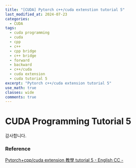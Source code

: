 ```yaml
---
title: "[CUDA] Pytorch c++/cuda extenstion tutorial 5"
last_modified_at: 2024-07-23
categories:
  - CUDA
tags:
  - cuda programming
  - cuda
  - cpp
  - c++
  - cpp bridge
  - c++ bridge
  - forward
  - backward
  - c++/cuda
  - cuda extension
  - cuda tutorial 5
excerpt: "Pytorch c++/cuda extension tutorial 5"
use_math: true
classes: wide
comments: true
---
```


# CUDA Programming Tutorial 5


감사합니다.

### Reference
[Pytorch+cpp/cuda extension 教學 tutorial 5 - English CC -](https://www.youtube.com/watch?v=jXQxF5FnR5Q&list=PLDV2CyUo4q-LKuiNltBqCKdO9GH4SS_ec&index=4)
